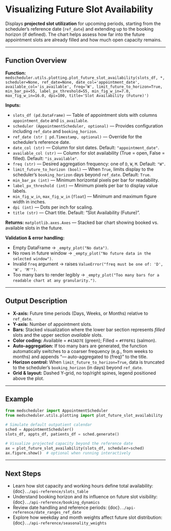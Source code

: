 # Visualizing Future Slot Availability

Displays **projected slot utilization** for upcoming periods, starting from the scheduler’s reference date (`ref_date`) and extending up to the booking horizon (if defined). The chart helps assess how far into the future appointment slots are already filled and how much open capacity remains.

---

## Function Overview
**Function:** `medscheduler.utils.plotting.plot_future_slot_availability(slots_df, *, scheduler=None, ref_date=None, date_col='appointment_date', available_col='is_available', freq='W', limit_future_to_horizon=True, min_bar_px=55, label_px_threshold=55, min_fig_w_in=7.0, max_fig_w_in=16.0, dpi=100, title='Slot Availability (Future)')`

**Inputs:**
- `slots_df (pd.DataFrame)` — Table of appointment slots with columns `appointment_date` and `is_available`.
- `scheduler (AppointmentScheduler, optional)` — Provides configuration including `ref_date` and `booking_horizon`.
- `ref_date (str | pd.Timestamp, optional)` — Override for the scheduler’s reference date.
- `date_col (str)` — Column for slot dates. Default: `"appointment_date"`.
- `available_col (str)` — Column for slot availability (True = open, False = filled). Default: `"is_available"`.
- `freq (str)` — Desired aggregation frequency: one of `D`, `W`, `M`. Default: `"W"`.
- `limit_future_to_horizon (bool)` — When `True`, limits display to the scheduler’s `booking_horizon` days beyond `ref_date`. Default: `True`.
- `min_bar_px (int)` — Minimum horizontal pixels per bar for readability.
- `label_px_threshold (int)` — Minimum pixels per bar to display value labels.
- `min_fig_w_in`, `max_fig_w_in` (`float`) — Minimum and maximum figure width in inches.
- `dpi (int)` — Dots per inch for scaling.
- `title (str)` — Chart title. Default: “Slot Availability (Future)”.

**Returns:** `matplotlib.axes.Axes` — Stacked bar chart showing booked vs. available slots in the future.

**Validation & error handling:**
- Empty DataFrame → `_empty_plot("No data")`.
- No rows in future window → `_empty_plot("No future data in the selected window")`.
- Invalid `freq` argument → raises `ValueError("freq must be one of: 'D', 'W', 'M'")`.
- Too many bars to render legibly → `_empty_plot("Too many bars for a readable chart at any granularity.")`.

---

## Output Description
- **X-axis:** Future time periods (Days, Weeks, or Months) relative to `ref_date`.
- **Y-axis:** Number of appointment slots.
- **Bars:** Stacked visualization where the lower bar section represents *filled* slots and the upper section *available* slots.
- **Color coding:** Available = `#43AD7E` (green); Filled = `#FF6F61` (salmon).
- **Auto-aggregation:** If too many bars are generated, the function automatically switches to a coarser frequency (e.g., from weeks to months) and appends “— auto-aggregated to {freq}” to the title.
- **Horizon control:** When `limit_future_to_horizon=True`, data is truncated to the scheduler’s `booking_horizon` (in days) beyond `ref_date`.
- **Grid & layout:** Dashed Y-grid, no top/right spines, legend positioned above the plot.

---

## Example
```python
from medscheduler import AppointmentScheduler
from medscheduler.utils.plotting import plot_future_slot_availability

# Simulate default outpatient calendar
sched = AppointmentScheduler()
slots_df, appts_df, patients_df = sched.generate()

# Visualize projected capacity beyond the reference date
ax = plot_future_slot_availability(slots_df, scheduler=sched)
ax.figure.show()  # optional when running interactively
```

---

## Next Steps
- Learn how slot capacity and working hours define total availability: {doc}`../api-reference/slots_table`
- Understand booking horizon and its influence on future slot visibility: {doc}`../api-reference/booking_dynamics`
- Review date handling and reference periods: {doc}`../api-reference/date_ranges_ref_date`
- Explore how weekday and month weights affect future slot distribution: {doc}`../api-reference/seasonality_weights`

